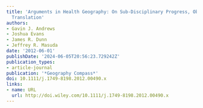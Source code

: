 ```yaml
---
title: 'Arguments in Health Geography: On Sub-Disciplinary Progress, Observation,
  Translation'
authors:
- Gavin J. Andrews
- Joshua Evans
- James R. Dunn
- Jeffrey R. Masuda
date: '2012-06-01'
publishDate: '2024-06-05T20:56:23.729242Z'
publication_types:
- article-journal
publication: '*Geography Compass*'
doi: 10.1111/j.1749-8198.2012.00490.x
links:
- name: URL
  url: http://doi.wiley.com/10.1111/j.1749-8198.2012.00490.x
---
```

